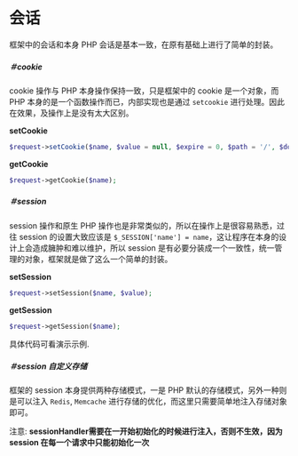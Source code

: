 # 会话

框架中的会话和本身 PHP 会话是基本一致，在原有基础上进行了简单的封装。

##### ＃cookie

cookie 操作与 PHP 本身操作保持一致，只是框架中的 cookie 是一个对象，而 PHP 本身的是一个函数操作而已，内部实现也是通过 `setcookie` 进行处理。因此在效果，及操作上是没有太大区别。

**setCookie**

```php
$request->setCookie($name, $value = null, $expire = 0, $path = '/', $domain = null, $secure = false, $httpOnly = true);
```

**getCookie**

```php
$request->getCookie($name);
```

##### ＃session

session 操作和原生 PHP 操作也是非常类似的，所以在操作上是很容易熟悉，过往 session 的设置大致应该是 `$_SESSION['name'] = name`，这让程序在本身的设计上会造成臃肿和难以维护，所以 session 是有必要分装成一个一致性，统一管理的对象，框架就是做了这么一个简单的封装。

**setSession**

```php
$request->setSession($name, $value);
```

**getSession**

```php
$request->getSession($name);
```

具体代码可看演示示例.

##### ＃session 自定义存储

框架的 session 本身提供两种存储模式，一是 PHP 默认的存储模式，另外一种则是可以注入 `Redis`, `Memcache` 进行存储的优化，而这里只需要简单地注入存储对象即可。

注意: **sessionHandler需要在一开始初始化的时候进行注入，否则不生效，因为 session 在每一个请求中只能初始化一次** 

```php

```